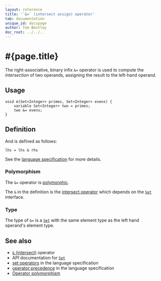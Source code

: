 ```yaml
---
layout: reference
title: '`&=` (intersect assign) operator'
tab: documentation
unique_id: docspage
author: Tom Bentley
doc_root: ../../..
---
```


# #{page.title}

The right-associative, binary infix `&=` operator is used to compute the 
*intersection* of two operands, assigning the result to the left-hand 
operand.

## Usage 

<!-- check:none -->
<!-- try: -->
    void m(Set<Integer> primes, Set<Integer> evens) {
        variable Set<Integer> two = primes;
        two &= evens;
    }

## Definition

And is defined as follows:

<!-- check:none -->
<!-- try: -->
    lhs = lhs & rhs

See the [language specification](#{site.urls.spec_current}#sets) for 
more details.

### Polymorphism

The `&=` operator is [polymorphic](#{page.doc_root}/reference/operator/operator-polymorphism). 

The `&` in the definition is the [intersect operator](../intersect) which 
depends on the [`Set`](#{site.urls.apidoc_current}/Set.type.html) interface.

### Type

The type of `&=` is a [`Set`](#{site.urls.apidoc_current}/Set.type.html) with the same element type as 
the left hand operand's element type.

## See also

* [`&` (intersect)](../intersect) operator
* API documentation for [`Set`](#{site.urls.apidoc_current}/Set.type.html)
* [set operators](#{site.urls.spec_current}#sets) in the 
  language specification
* [operator precedence](#{site.urls.spec_current}#operatorprecedence) in the 
  language specification
* [Operator polymorphism](#{page.doc_root}/tour/language-module/#operator_polymorphism) 

